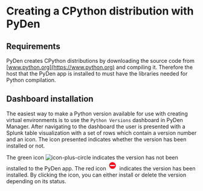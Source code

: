 # Creating a CPython distribution with PyDen
## Requirements
PyDen creates CPython distributions by downloading the source code from [www.python.org](https://www.python.org) and compiling it. Therefore the host that the PyDen app is installed to must have the libraries needed for Python compilation. 

## Dashboard installation
The easiest way to make a Python version available for use with creating virtual environments is to use the `Python Versions` dashboard in PyDen Manager. After navigating to the dashboard the user is presented with a Splunk table visualization with a set of rows which contain a version number and an icon. The icon presented indicates whether the version has been installed or not. 

The green icon ![icon-plus-circle](../media/version_not_installed.png) indicates the version has not been installed to the PyDen app. The red icon ![icon-minus-circle](../media/version_installed.png) indicates the version has been installed. By clicking the icon, you can either install or delete the version depending on its status.